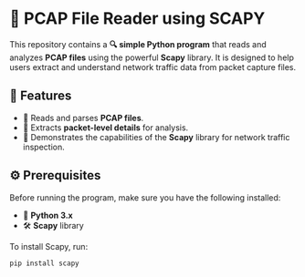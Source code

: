 # 📡 PCAP File Reader using SCAPY  

This repository contains a **🔍 simple Python program** that reads and analyzes **PCAP files** using the powerful **Scapy** library. It is designed to help users extract and understand network traffic data from packet capture files.  

## 🚀 Features  
- 📂 Reads and parses **PCAP files**.  
- 📡 Extracts **packet-level details** for analysis.  
- 🔬 Demonstrates the capabilities of the **Scapy** library for network traffic inspection.  

## ⚙️ Prerequisites  
Before running the program, make sure you have the following installed:  
- 🐍 **Python 3.x**  
- 🛠 **Scapy** library  

To install Scapy, run:  
```bash
pip install scapy
